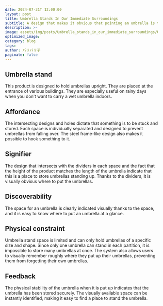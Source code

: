 ```yaml
---
date: 2024-07-31T 12:00:00
layout: post
title: Umbrella Stands In Our Immediate Surroundings
subtitle: A design that makes it obvious that pointing an umbrella is the norm.
description: >-
image: assets/img/posts/Umbrella_stands_in_our_immediate_surroundings/Umbrella_stands_in_our_immediate_surroundings.jpg
optimized_image: 
category: blog
tags: 
author: バリバリ子
paginate: false
---
```


## Umbrella stand

This product is designed to hold umbrellas upright.
They are placed at the entrance of various buildings.
They are especially useful on rainy days when you don't want to carry a wet umbrella indoors.

## Affordance 

The intersecting designs and holes dictate that something is to be stuck and stored.
Each space is individually separated and designed to prevent umbrellas from falling over.
The steel frame-like design also makes it possible to hook something to it.

## Signifier

The design that intersects with the dividers in each space and the fact that the height of the product matches the length of the umbrella indicate that this is a place to store umbrellas standing up.
Thanks to the dividers, it is visually obvious where to put the umbrellas.

## Discoverability

The space for an umbrella is clearly indicated visually thanks to the space, and it is easy to know where to put an umbrella at a glance.

## Physical constraint

Umbrella stand space is limited and can only hold umbrellas of a specific size and shape.
Since only one umbrella can stand in each partition, it is impossible to store many umbrellas at once.
The system also allows users to visually remember roughly where they put up their umbrellas, preventing them from forgetting their own umbrellas.

## Feedback 

The physical stability of the umbrella when it is put up indicates that the umbrella has been stored securely.
The visually available space can be instantly identified, making it easy to find a place to stand the umbrella.